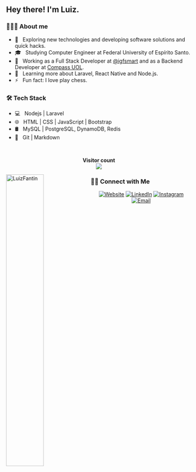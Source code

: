<h2> Hey there! I'm Luiz.</h2>

<h3> 👨🏻‍💻 About me</h3>

- 🤔 &nbsp; Exploring new technologies and developing software solutions and quick hacks.
- 🎓 &nbsp; Studying Computer Engineer at Federal University of Espírito Santo.
- 💼 &nbsp; Working as a Full Stack Developer at [@igfsmart](https://github.com/igfsmart) and as a Backend Developer at [Compass UOL](https://compassouol.com).
- 🌱 &nbsp; Learning more about Laravel, React Native and Node.js.
- ⚡ &nbsp; Fun fact: I love play chess.

<h3>🛠 Tech Stack</h3>

- 💻 &nbsp; Nodejs | Laravel
- 🌐 &nbsp; HTML | CSS | JavaScript | Bootstrap
- 🛢 &nbsp; MySQL | PostgreSQL, DynamoDB, Redis
- 🔧 &nbsp; Git | Markdown

<br/>

<p align="center"> 
  <b>Visitor count</b><br>
  <img src="https://profile-counter.glitch.me/LuizFantin/count.svg" />
</p>

  
  <img width="45%" align="left" src="https://github-readme-stats.vercel.app/api/top-langs/?username=LuizFantin&layout=compact&hide=html,jupyter%20notebook&theme=dark" alt="LuizFantin" />

<h3> 🤝🏻 Connect with Me </h3>

<p align="center">
<a target="_blank" href="https://luizfantin.github.io/"><img alt="Website" src="https://img.shields.io/badge/Website-luizfantin.github.io-blue?style=flat-square&logo=google-chrome"></a>
<a target="_blank" href="https://www.linkedin.com/in/luiz-fantin-24a347170/"><img alt="LinkedIn" src="https://img.shields.io/badge/LinkedIn-Luiz%20Fantin-blue?style=flat-square&logo=linkedin"></a>
<a target="_blank" href="https://www.instagram.com/luizfantinn/"><img alt="Instagram" src="https://img.shields.io/badge/Instagram-luizfantinn-blue?style=flat-square&logo=instagram"></a>
<a target="_blank" href="mailto:luiz.fantin.neto@gmail.com"><img alt="Email" src="https://img.shields.io/badge/Email-luiz.fantin.neto@gmail.com-blue?style=flat-square&logo=gmail"></a>
</p>
